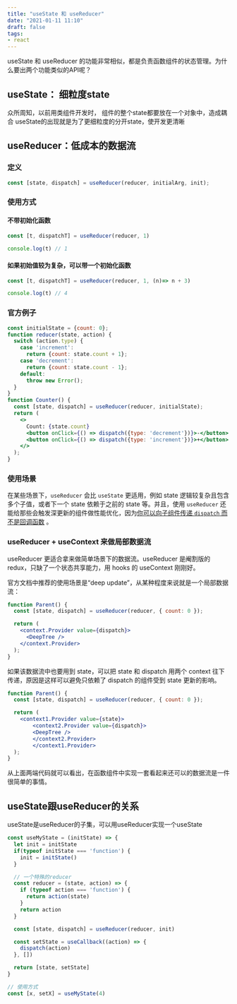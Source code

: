 ```yaml
---
title: "useState 和 useReducer"
date: "2021-01-11 11:10"
draft: false
tags:
- react
---
```



useState 和 useReducer 的功能非常相似，都是负责函数组件的状态管理。为什么要出两个功能类似的API呢？

## useState： 细粒度state
众所周知，以前用类组件开发时， 组件的整个state都要放在一个对象中，造成耦合
useState的出现就是为了更细粒度的分开state，使开发更清晰

## useReducer：低成本的数据流
### 定义
```javascript
const [state, dispatch] = useReducer(reducer, initialArg, init);
```

### 使用方式
#### 不带初始化函数
```jsx
const [t, dispatchT] = useReducer(reducer, 1)

console.log(t) // 1
```
#### 如果初始值较为复杂，可以带一个初始化函数
```jsx
const [t, dispatchT] = useReducer(reducer, 1, (n)=> n + 3)

console.log(t) // 4
```
### 官方例子
```jsx
const initialState = {count: 0};
function reducer(state, action) {
  switch (action.type) {
    case 'increment':
      return {count: state.count + 1};
    case 'decrement':
      return {count: state.count - 1};
    default:
      throw new Error();
  }
}
function Counter() {
  const [state, dispatch] = useReducer(reducer, initialState);
  return (
    <>
      Count: {state.count}
      <button onClick={() => dispatch({type: 'decrement'})}>-</button>
      <button onClick={() => dispatch({type: 'increment'})}>+</button>
    </>
  );
}
```
### 使用场景
在某些场景下，`useReducer` 会比 `useState` 更适用，例如 state 逻辑较复杂且包含多个子值，或者下一个 state 依赖于之前的 state 等。并且，使用 `useReducer` 还能给那些会触发深更新的组件做性能优化，因为[你可以向子组件传递 `dispatch` 而不是回调函数](https://react.docschina.org/docs/hooks-faq.html#how-to-avoid-passing-callbacks-down) 。
### useReducer + useContext 来做局部数据流
useReducer 更适合拿来做简单场景下的数据流。useReducer 是阉割版的 redux，只缺了一个状态共享能力，用 hooks 的 useContext 刚刚好。

官方文档中推荐的使用场景是“deep update”，从某种程度来说就是一个局部数据流：
```jsx
function Parent() {
  const [state, dispatch] = useReducer(reducer, { count: 0 });

  return (
    <context.Provider value={dispatch}>
      <DeepTree />
    </context.Provider>
  );
}
```

如果该数据流中也要用到 state，可以把 state 和 dispatch 用两个 context 往下传递，原因是这样可以避免只依赖了 dispatch 的组件受到 state 更新的影响。
```jsx
function Parent() {
  const [state, dispatch] = useReducer(reducer, { count: 0 });

  return (
    <context1.Provider value={state}>
    	<context2.Provider value={dispatch}>
      	<DeepTree />
    	</context2.Provider>
		</context1.Provider>
  );
}
```
从上面两端代码就可以看出，在函数组件中实现一套看起来还可以的数据流是一件很简单的事情。

## useState跟useReducer的关系
useState是useReducer的子集，可以用useReducer实现一个useState
```jsx
const useMyState = (initState) => {
  let init = initState
  if(typeof initState === 'function') {
    init = initState()
  }

  // 一个特殊的reducer
  const reducer = (state, action) => {
    if (typeof action === 'function') {
      return action(state)
    }
    return action
  }

  const [state, dispatch] = useReducer(reducer, init)

  const setState = useCallback((action) => {
    dispatch(action)
  }, [])

  return [state, setState]
}

// 使用方式
const [x, setX] = useMyState(4)
```

